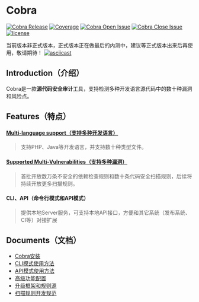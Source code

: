 # Cobra
[![Cobra Release](https://img.shields.io/github/release/wufeifei/cobra.svg)](https://github.com/wufeifei/cobra/releases)
[![Coverage](https://img.shields.io/coveralls/wufeifei/cobra.svg)](https://coveralls.io/github/wufeifei/cobra)
[![Cobra Open Issue](https://img.shields.io/github/issues-raw/wufeifei/cobra.svg)](https://github.com/wufeifei/cobra/issues)
[![Cobra Close Issue](https://img.shields.io/github/issues-closed-raw/wufeifei/cobra.svg)](https://github.com/wufeifei/cobra/issues?q=is%3Aissue+is%3Aclosed)
[![license](https://img.shields.io/github/license/mashape/apistatus.svg?maxAge=2592000)](https://github.com/wufeifei/cobra/blob/master/LICENSE)

当前版本非正式版本，正式版本正在做最后的内测中，建议等正式版本出来后再使用，敬请期待！
[![asciicast](https://asciinema.org/a/132572.png)](https://asciinema.org/a/132572)

## Introduction（介绍）
Cobra是一款**源代码安全审计**工具，支持检测多种开发语言源代码中的数十种漏洞和风险点。

## Features（特点）
#### [Multi-language support（支持多种开发语言）](https://github.com/wufeifei/cobra/blob/master/rules/languages.xml)
> 支持PHP、Java等开发语言，并支持数十种类型文件。

#### [Supported Multi-Vulnerabilities（支持多种漏洞）](https://github.com/wufeifei/cobra/blob/master/rules/vulnerabilities.xml)
> 首批开放数万条不安全的依赖检查规则和数十条代码安全扫描规则，后续将持续开放更多扫描规则。

#### CLI、API（命令行模式和API模式）
> 提供本地Server服务，可支持本地API接口，方便和其它系统（发布系统、CI等）对接扩展

## Documents（文档）
- [Cobra安装](https://github.com/wufeifei/cobra/blob/master/docs/installation.md)
- [CLI模式使用方法](https://github.com/wufeifei/cobra/blob/master/docs/cli.md)
- [API模式使用方法](https://github.com/wufeifei/cobra/blob/master/docs/api.md)
- [高级功能配置](https://github.com/wufeifei/cobra/blob/master/docs/config.md)
- [升级框架和规则源](https://github.com/wufeifei/cobra/blob/master/docs/upgrade.md)
- [扫描规则开发规范](https://github.com/wufeifei/cobra/blob/master/rules/README.md)